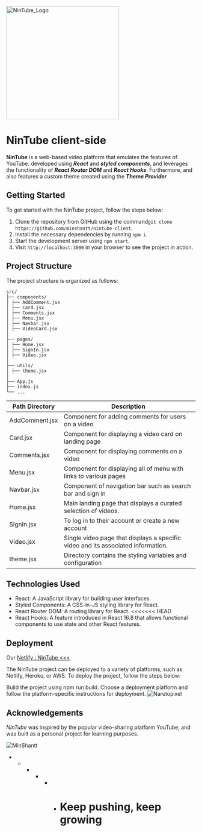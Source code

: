 <img src="https://res.cloudinary.com/mmin/image/upload/v1669291157/NinTube/nintubeLogo_vuwtnp.png" alt="NinTube_Logo" width="300" height="300">

# NinTube client-side

**NinTube** is a web-based video platform that emulates the features of YouTube.
developed using **_React_** and **_styled components_**, and leverages the
functionality of **_React Router DOM_** and **_React Hooks_**. Furthermore, and
also features a custom theme created using the **_Theme Provider_**

## Getting Started

To get started with the NinTube project, follow the steps below:

1. Clone the repository from GitHub using the
   command`git clone https://github.com/minshantt/nintube-client`.
2. Install the necessary dependencies by running `npm i`.
3. Start the development server using `npm start`.
4. Visit `http://localhost:3000` in your browser to see the project in action.

## Project Structure

The project structure is organized as follows:

```structure_directory
src/
├── components/
│ ├── AddComment.jsx
│ ├── Card.jsx
│ ├── Comments.jsx
│ ├── Menu.jsx
│ ├── Navbar.jsx
│ ├── VideoCard.jsx
│
├── pages/
│ ├── Home.jsx
│ ├── SignIn.jsx
│ ├── Video.jsx
│
├── utils/
│ ├── theme.jsx
│
├── App.js
├── index.js
└── ...
```

| Path Directory | Description                                                                      |
| -------------- | -------------------------------------------------------------------------------- |
| AddComment.jsx | Component for adding comments for users on a video                               |
| Card.jsx       | Component for displaying a video card on landing page                            |
| Comments.jsx   | Component for displaying comments on a video                                     |
| Menu.jsx       | Component for displaying all of menu with links to various pages                 |
| Navbar.jsx     | Component of navigation bar such as search bar and sign in                       |
| Home.jsx       | Main landing page that displays a curated selection of videos.                   |
| SignIn.jsx     | To log in to their account or create a new account                               |
| Video.jsx      | Single video page that displays a specific video and its associated information. |
| theme.jsx      | Directory contains the styling variables and configuration                       |

## Technologies Used

- React: A JavaScript library for building user interfaces.
- Styled Components: A CSS-in-JS styling library for React.
- React Router DOM: A routing library for React. <<<<<<< HEAD
- React Hooks: A feature introduced in React 16.8 that allows functional
  components to use state and other React features.

## Deployment

Our [Netlify : NinTube <<<](link.com)

The NinTube project can be deployed to a variety of platforms, such as Netlify,
Heroku, or AWS. To deploy the project, follow the steps below:

Build the project using npm run build. Choose a deployment platform and follow
the platform-specific instructions for deployment.
![Narutopixel](https://media3.giphy.com/media/mbfP9v8u43Afvyc8Sy/200w.webp?cid=ecf05e47m0xoq80em1lkoa9zl1kpxxncbdyaqk6vwpb0ojza&rid=200w.webp&ct=)

## Acknowledgements

_NinTube_ was inspired by the popular video-sharing platform YouTube, and was
built as a personal project for learning purposes.

![MinShantt](https://media0.giphy.com/media/v1.Y2lkPTc5MGI3NjExODU4YTNmNGFhNDE0ZGVhYWU5OTEzM2I2NTFlYTQyNjQ2ZjU3OTUyNCZjdD1z/szQYBuAJaOta7UQ8Au/giphy.gif)

- - - - - - # Keep pushing, keep growing
